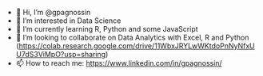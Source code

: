 - 👋 Hi, I’m @gpagnossin
- 👀 I’m interested in Data Science
- 🌱 I’m currently learning R, Python and some JavaScript
- 💞️ I’m looking to collaborate on Data Analytics with Excel, R and Python (https://colab.research.google.com/drive/11WbxJRYLwWKtdoPnNyNfxUU7dS3ViMpO?usp=sharing)
- 📫 How to reach me: https://www.linkedin.com/in/gpagnossin/

<!---
gpagnossin/gpagnossin is a ✨ special ✨ repository because its `README.md` (this file) appears on your GitHub profile.
You can click the Preview link to take a look at your changes.
--->
